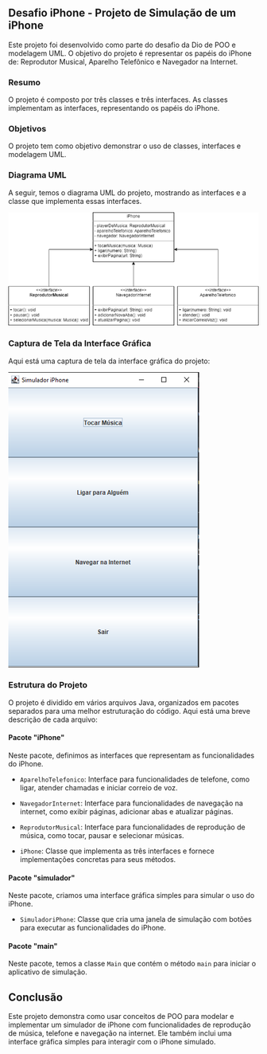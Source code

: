## Desafio iPhone - Projeto de Simulação de um iPhone

Este projeto foi desenvolvido como parte do desafio da Dio de POO e modelagem UML. O objetivo do projeto é representar os papéis do iPhone de: Reprodutor Musical, Aparelho Telefônico e Navegador na Internet.

### Resumo

O projeto é composto por três classes e três interfaces. As classes implementam as interfaces, representando os papéis do iPhone.

### Objetivos

O projeto tem como objetivo demonstrar o uso de classes, interfaces e modelagem UML.

### Diagrama UML

A seguir, temos o diagrama UML do projeto, mostrando as interfaces e a classe que implementa essas interfaces.

![Diagrama UML](Desafio_iPhone/src/screenshots/Diagrama_iPhone.drawio.png)

### Captura de Tela da Interface Gráfica

Aqui está uma captura de tela da interface gráfica do projeto:

![Página Inicial](Desafio_iPhone/src/screenshots/iPhone.png)

### Estrutura do Projeto

O projeto é dividido em vários arquivos Java, organizados em pacotes separados para uma melhor estruturação do código. Aqui está uma breve descrição de cada arquivo:

#### Pacote "iPhone"

Neste pacote, definimos as interfaces que representam as funcionalidades do iPhone.

- `AparelhoTelefonico`: Interface para funcionalidades de telefone, como ligar, atender chamadas e iniciar correio de voz.
- `NavegadorInternet`: Interface para funcionalidades de navegação na internet, como exibir páginas, adicionar abas e atualizar páginas.
- `ReprodutorMusical`: Interface para funcionalidades de reprodução de música, como tocar, pausar e selecionar músicas.

- `iPhone`: Classe que implementa as três interfaces e fornece implementações concretas para seus métodos.

#### Pacote "simulador"

Neste pacote, criamos uma interface gráfica simples para simular o uso do iPhone.

- `SimuladoriPhone`: Classe que cria uma janela de simulação com botões para executar as funcionalidades do iPhone.

#### Pacote "main"

Neste pacote, temos a classe `Main` que contém o método `main` para iniciar o aplicativo de simulação.

## Conclusão

Este projeto demonstra como usar conceitos de POO para modelar e implementar um simulador de iPhone com funcionalidades de reprodução de música, telefone e navegação na internet. Ele também inclui uma interface gráfica simples para interagir com o iPhone simulado.
